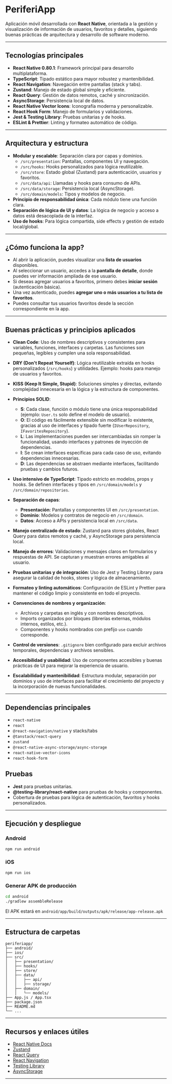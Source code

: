 # PeriferiApp

Aplicación móvil desarrollada con **React Native**, orientada a la gestión y visualización de información de usuarios, favoritos y detalles, siguiendo buenas prácticas de arquitectura y desarrollo de software moderno.

---

## Tecnologías principales

- **React Native 0.80.1**: Framework principal para desarrollo multiplataforma.
- **TypeScript**: Tipado estático para mayor robustez y mantenibilidad.
- **React Navigation**: Navegación entre pantallas (stack y tabs).
- **Zustand**: Manejo de estado global simple y eficiente.
- **React Query**: Gestión de datos remotos, caché y sincronización.
- **AsyncStorage**: Persistencia local de datos.
- **React Native Vector Icons**: Iconografía moderna y personalizable.
- **React Hook Form**: Manejo de formularios y validaciones.
- **Jest & Testing Library**: Pruebas unitarias y de hooks.
- **ESLint & Prettier**: Linting y formateo automático de código.

---

## Arquitectura y estructura

- **Modular y escalable**: Separación clara por capas y dominios.
  - `/src/presentation`: Pantallas, componentes UI y navegación.
  - `/src/hooks`: Hooks personalizados para lógica reutilizable.
  - `/src/store`: Estado global (Zustand) para autenticación, usuarios y favoritos.
  - `/src/data/api`: Llamadas y hooks para consumo de APIs.
  - `/src/data/storage`: Persistencia local (AsyncStorage).
  - `/src/domain/models`: Tipos y modelos de negocio.
- **Principio de responsabilidad única**: Cada módulo tiene una función clara.
- **Separación de lógica de UI y datos**: La lógica de negocio y acceso a datos está desacoplada de la interfaz.
- **Uso de hooks**: Para lógica compartida, side effects y gestión de estado local/global.

---

## ¿Cómo funciona la app?

- Al abrir la aplicación, puedes visualizar una **lista de usuarios** disponibles.
- Al seleccionar un usuario, accedes a la **pantalla de detalle**, donde puedes ver información ampliada de ese usuario.
- Si deseas agregar usuarios a favoritos, primero debes **iniciar sesión** (autenticación básica).
- Una vez autenticado, puedes **agregar uno o más usuarios a tu lista de favoritos**.
- Puedes consultar tus usuarios favoritos desde la sección correspondiente en la app.

---

## Buenas prácticas y principios aplicados

- **Clean Code**: Uso de nombres descriptivos y consistentes para variables, funciones, interfaces y carpetas. Las funciones son pequeñas, legibles y cumplen una sola responsabilidad.

- **DRY (Don't Repeat Yourself)**: Lógica reutilizable extraída en hooks personalizados (`/src/hooks`) y utilidades. Ejemplo: hooks para manejo de usuarios y favoritos.

- **KISS (Keep It Simple, Stupid)**: Soluciones simples y directas, evitando complejidad innecesaria en la lógica y la estructura de componentes.

- **Principios SOLID**:
  - **S**: Cada clase, función o módulo tiene una única responsabilidad (ejemplo: `User.ts` solo define el modelo de usuario).
  - **O**: El código es fácilmente extensible sin modificar lo existente, gracias al uso de interfaces y tipado fuerte (`IUserRepository`, `IFavoritesRepository`).
  - **L**: Las implementaciones pueden ser intercambiadas sin romper la funcionalidad, usando interfaces y patrones de inyección de dependencias.
  - **I**: Se crean interfaces específicas para cada caso de uso, evitando dependencias innecesarias.
  - **D**: Las dependencias se abstraen mediante interfaces, facilitando pruebas y cambios futuros.

- **Uso intensivo de TypeScript**: Tipado estricto en modelos, props y hooks. Se definen interfaces y tipos en `/src/domain/models` y `/src/domain/repositories`.

- **Separación de capas**:
  - **Presentación**: Pantallas y componentes UI en `/src/presentation`.
  - **Dominio**: Modelos y contratos de negocio en `/src/domain`.
  - **Datos**: Acceso a APIs y persistencia local en `/src/data`.

- **Manejo centralizado de estado**: Zustand para stores globales, React Query para datos remotos y caché, y AsyncStorage para persistencia local.

- **Manejo de errores**: Validaciones y mensajes claros en formularios y respuestas de API. Se capturan y muestran errores amigables al usuario.

- **Pruebas unitarias y de integración**: Uso de Jest y Testing Library para asegurar la calidad de hooks, stores y lógica de almacenamiento.

- **Formateo y linting automáticos**: Configuración de ESLint y Prettier para mantener el código limpio y consistente en todo el proyecto.

- **Convenciones de nombres y organización**: 
  - Archivos y carpetas en inglés y con nombres descriptivos.
  - Imports organizados por bloques (librerías externas, módulos internos, estilos, etc.).
  - Componentes y hooks nombrados con prefijo `use` cuando corresponde.

- **Control de versiones**: `.gitignore` bien configurado para excluir archivos temporales, dependencias y archivos sensibles.

- **Accesibilidad y usabilidad**: Uso de componentes accesibles y buenas prácticas de UI para mejorar la experiencia de usuario.

- **Escalabilidad y mantenibilidad**: Estructura modular, separación por dominios y uso de interfaces para facilitar el crecimiento del proyecto y la incorporación de nuevas funcionalidades.

---

## Dependencias principales

- `react-native`
- `react`
- `@react-navigation/native` y stacks/tabs
- `@tanstack/react-query`
- `zustand`
- `@react-native-async-storage/async-storage`
- `react-native-vector-icons`
- `react-hook-form`

## Pruebas

- **Jest** para pruebas unitarias.
- **@testing-library/react-native** para pruebas de hooks y componentes.
- Cobertura de pruebas para lógica de autenticación, favoritos y hooks personalizados.

---

## Ejecución y despliegue

### Android

```sh
npm run android
```

### iOS

```sh
npm run ios
```

### Generar APK de producción

```sh
cd android
./gradlew assembleRelease
```

El APK estará en `android/app/build/outputs/apk/release/app-release.apk`

---

## Estructura de carpetas

```text
periferiapp/
├── android/
├── ios/
├── src/
│   ├── presentation/
│   ├── hooks/
│   ├── store/
│   ├── data/
│   │   ├── api/
│   │   ├── storage/
│   ├── domain/
│   │   └── models/
├── App.js / App.tsx
├── package.json
├── README.md
└── ...
```

---

## Recursos y enlaces útiles

- [React Native Docs](https://reactnative.dev/docs/getting-started)
- [Zustand](https://docs.pmnd.rs/zustand/getting-started/introduction)
- [React Query](https://tanstack.com/query/v5/docs/react-native/overview)
- [React Navigation](https://reactnavigation.org/docs/getting-started)
- [Testing Library](https://testing-library.com/docs/react-native-testing-library/intro/)
- [AsyncStorage](https://react-native-async-storage.github.io/async-storage/)

---
